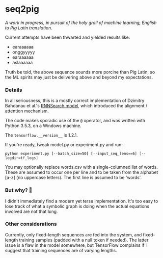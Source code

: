 # seq2pig

*A work in progress, in pursuit of the holy grail of machine learning, English to Pig Latin translation.*

Current attempts have been thwarted and yielded results like:

* earaaaaaa
* onggyyyyy
* earaaaaaa
* aslaaaaaa

Truth be told, the above sequence sounds more porcine than Pig Latin, so the ML spirits may just be delivering above and beyond my expectations.

### Details

In all seriousness, this is a mostly correct implementation of Dzimitry Bahdanau et al.'s [RNNSearch model](https://arxiv.org/pdf/1409.0473.pdf), which introduced the alignment / attention mechanism.

The code makes sporadic use of the `@` operator, and was written with Python 3.5.3, on a Windows machine.

The `tensorflow.__version__` is 1.2.1.

If you're ready, tweak model.py or experiment.py and run:
```
python experiment.py [--batch_size=50] [--input_seq_lens==6] [--logdir=tf_logs]
```

You may optionally replace words.csv with a single-columned list of words. These are assumed to occur one per line and to be taken from the alphabet [a-z] (no uppercase letters). The first line is assumed to be 'words'.

### But why? 🐷
I didn't immediately find a modern yet terse implementation. It's too easy to lose track of what a symbolic graph is doing when the actual equations involved are not that long.

### Other considerations
Currently, only fixed-length sequences are fed into the system, and fixed-length training samples (padded with a null token if needed). The latter issue is a flaw in the model somewhere, but TensorFlow complains if I suggest that training sequences are of varying lengths.
